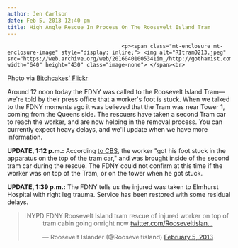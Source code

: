```yaml
---
author: Jen Carlson
date: Feb 5, 2013 12:40 pm
title: High Angle Rescue In Process On The Roosevelt Island Tram
---
```


	
										<p><span class="mt-enclosure mt-enclosure-image" style="display: inline;"> <img alt="RItram0213.jpeg" src="https://web.archive.org/web/20160401005341im_/http://gothamist.com/attachments/arts_jen/RItram0213.jpeg" width="640" height="430" class="image-none"> </span><br>
<span class="photo_caption">Photo via <a href="https://web.archive.org/web/20160401005341/http://www.flickr.com/photos/bitchcakes/5121515387/">Bitchcakes&apos; Flickr</a></span></p>

<p>Around 12 noon today the FDNY was called to the Roosevelt Island Tram&#x2014;we&apos;re told by their press office that a worker&apos;s foot is stuck. When we talked to the FDNY moments ago it was believed that the Tram was near Tower 1, coming from the Queens side. The rescuers have taken a second Tram car to reach the worker, and are now helping in the removal process. You can currently expect heavy delays, and we&apos;ll update when we have more information.</p>

<p><strong>UPDATE, 1:12 p.m.:</strong> According <a href="https://web.archive.org/web/20160401005341/http://newyork.cbslocal.com/2013/02/05/worker-rescued-after-being-stuck-on-top-of-tram/">to CBS</a>, the worker &quot;got his foot stuck in the apparatus on the top of the tram car,&quot; and was brought inside of the second tram car during the rescue. The FDNY could not confirm at this time if the worker was on top of the Tram, or on the tower when he got stuck.</p>

<p><strong>UPDATE, 1:39 p.m.:</strong> The FDNY tells us the injured was taken to Elmhurst Hospital with right leg trauma. Service has been restored with some residual delays.</p>

<center><blockquote class="twitter-tweet"><p>NYPD FDNY Roosevelt Island tram rescue of injured worker on top of tram cabin going onright now <a href="https://web.archive.org/web/20160401005341/http://t.co/vbdTnT3t" title="http://twitter.com/Rooseveltisland/status/298847912279035904/photo/1">twitter.com/Rooseveltislan&#x2026;</a></p>&#x2014; Roosevelt Islander (@Rooseveltisland) <a href="https://web.archive.org/web/20160401005341/https://twitter.com/Rooseveltisland/status/298847912279035904">February 5, 2013</a></blockquote>
<script async src="//web.archive.org/web/20160401005341js_/http://platform.twitter.com/widgets.js" charset="utf-8"></script></center>					
										
									
				